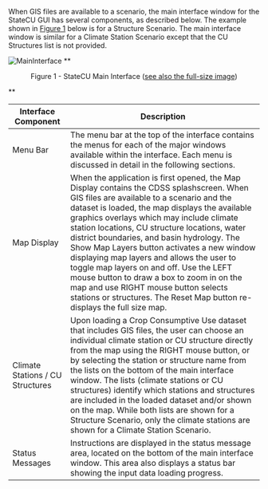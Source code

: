 When GIS files are available to a scenario, the main interface window for the StateCU GUI has several
components, as described below. The example shown in [Figure 1](#figure1) below is for a Structure Scenario. The main
interface window is similar for a Climate Station Scenario except that the CU Structures list is not provided. 

<a name="figure1"></a>
![MainInterface](/../images/figure1.png)
**<p style="text-align: center;">
Figure 1 - StateCU Main Interface (<a href="/../images/figure1.png">see also the full-size image</a>)
</p>**

| Interface Component | Description |
| ------------ | ------------- |
| Menu Bar | The menu bar at the top of the interface contains the menus for each of the major windows available within the interface. Each menu is discussed in detail in the following sections. |
| Map Display | When the application is first opened, the Map Display contains the CDSS splashscreen. When GIS files are available to a scenario and the dataset is loaded, the map displays the available graphics overlays which may include climate station locations, CU structure locations, water district boundaries, and basin hydrology. The Show Map Layers button activates a new window displaying map layers and allows the user to toggle map layers on and off. Use the LEFT mouse button to draw a box to zoom in on the map and use RIGHT mouse button selects stations or structures. The Reset Map button re-displays the full size map. |
| Climate Stations / CU Structures | Upon loading a Crop Consumptive Use dataset that includes GIS files, the user can choose an individual climate station or CU structure directly from the map using the RIGHT mouse button, or by selecting the station or structure name from the lists on the bottom of the main interface window. The lists (climate stations or CU structures) identify which stations and structures are included in the loaded dataset and/or shown on the map. While both lists are shown for a Structure Scenario, only the climate stations are shown for a Climate Station Scenario. |
| Status Messages | Instructions are displayed in the status message area, located on the bottom of the main interface window. This area also displays a status bar showing the input data loading progress. |
